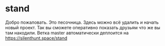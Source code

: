 # stand
Добро пожаловать. Это песочница. Здесь можно всё удалить и начать новый проект.
Так вы сможете оперативно показать друзьям что же вы там накодили.
Ветка master автоматически деплоится на https://silenthunt.space/stand
